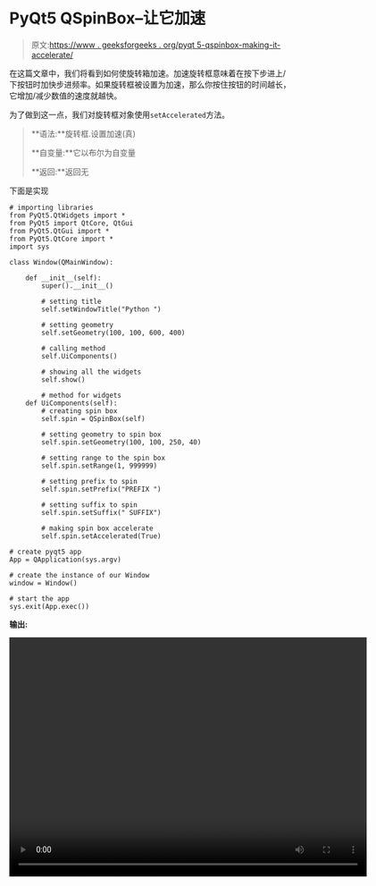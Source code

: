 # PyQt5 QSpinBox–让它加速

> 原文:[https://www . geeksforgeeks . org/pyqt 5-qspinbox-making-it-accelerate/](https://www.geeksforgeeks.org/pyqt5-qspinbox-making-it-accelerate/)

在这篇文章中，我们将看到如何使旋转箱加速。加速旋转框意味着在按下步进上/下按钮时加快步进频率。如果旋转框被设置为加速，那么你按住按钮的时间越长，它增加/减少数值的速度就越快。

为了做到这一点，我们对旋转框对象使用`setAccelerated`方法。

> **语法:**旋转框.设置加速(真)
> 
> **自变量:**它以布尔为自变量
> 
> **返回:**返回无

下面是实现

```
# importing libraries
from PyQt5.QtWidgets import * 
from PyQt5 import QtCore, QtGui
from PyQt5.QtGui import * 
from PyQt5.QtCore import * 
import sys

class Window(QMainWindow):

    def __init__(self):
        super().__init__()

        # setting title
        self.setWindowTitle("Python ")

        # setting geometry
        self.setGeometry(100, 100, 600, 400)

        # calling method
        self.UiComponents()

        # showing all the widgets
        self.show()

        # method for widgets
    def UiComponents(self):
        # creating spin box
        self.spin = QSpinBox(self)

        # setting geometry to spin box
        self.spin.setGeometry(100, 100, 250, 40)

        # setting range to the spin box
        self.spin.setRange(1, 999999)

        # setting prefix to spin
        self.spin.setPrefix("PREFIX ")

        # setting suffix to spin
        self.spin.setSuffix(" SUFFIX")

        # making spin box accelerate
        self.spin.setAccelerated(True)

# create pyqt5 app
App = QApplication(sys.argv)

# create the instance of our Window
window = Window()

# start the app
sys.exit(App.exec())
```

**输出:**

<video class="wp-video-shortcode" id="video-418139-1" width="640" height="428" preload="metadata" controls=""><source type="video/mp4" src="https://media.geeksforgeeks.org/wp-content/uploads/20200525021431/Python-2020-05-25-02-14-02.mp4?_=1">[https://media.geeksforgeeks.org/wp-content/uploads/20200525021431/Python-2020-05-25-02-14-02.mp4](https://media.geeksforgeeks.org/wp-content/uploads/20200525021431/Python-2020-05-25-02-14-02.mp4)</video>